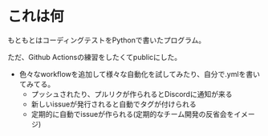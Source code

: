 # これは何

もともとはコーディングテストをPythonで書いたプログラム。

ただ、Github Actionsの練習をしたくてpublicにした。

- 色々なworkflowを追加して様々な自動化を試してみたり、自分で.ymlを書いてみてる。
  - プッシュされたり、プルリクが作られるとDiscordに通知が来る
  - 新しいissueが発行されると自動でタグが付けられる
  - 定期的に自動でissueが作られる(定期的なチーム開発の反省会をイメージ) 
